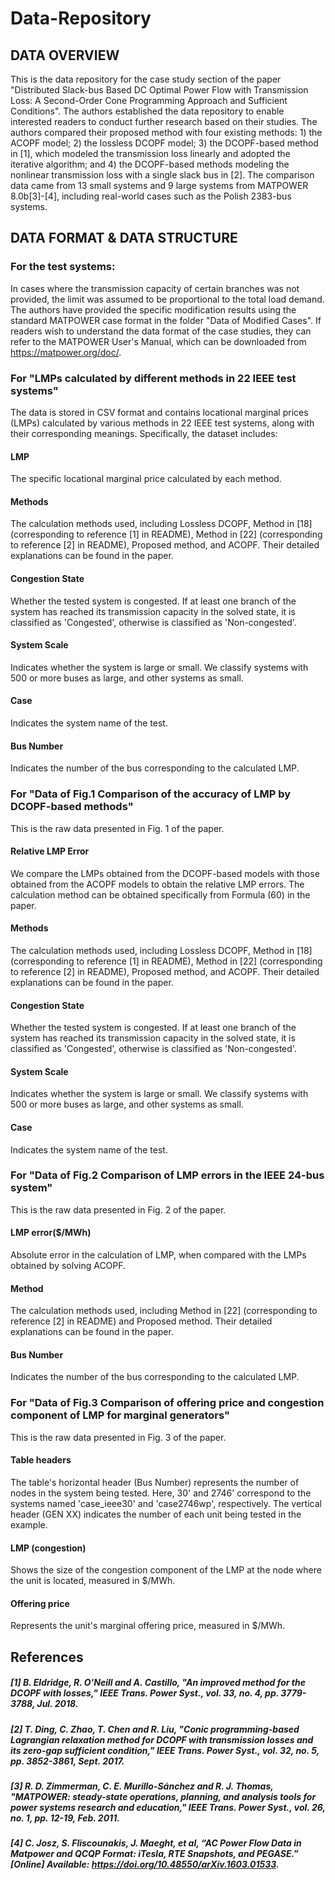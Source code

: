 # Data-Repository
## DATA OVERVIEW
This is the data repository for the case study section of the paper "Distributed Slack-bus Based DC Optimal Power Flow with Transmission Loss: A Second-Order Cone Programming Approach and Sufficient Conditions". The authors established the data repository to enable interested readers to conduct further research based on their studies. The authors compared their proposed method with four existing methods: 1) the ACOPF model; 2) the lossless DCOPF model; 3) the DCOPF-based method in [1], which modeled the transmission loss linearly and adopted the iterative algorithm; and 4) the DCOPF-based methods modeling the nonlinear transmission loss with a single slack bus in [2]. The comparison data came from 13 small systems and 9 large systems from MATPOWER 8.0b[3]-[4], including real-world cases such as the Polish 2383-bus systems. 

## DATA FORMAT & DATA STRUCTURE
### For the test systems:
In cases where the transmission capacity of certain branches was not provided, the limit was assumed to be proportional to the total load demand. The authors have provided the specific modification results using the standard MATPOWER case format in the folder "Data of Modified Cases". If readers wish to understand the data format of the case studies, they can refer to the MATPOWER User's Manual, which can be downloaded from https://matpower.org/doc/.

### For "LMPs calculated by different methods in 22 IEEE test systems"
The data is stored in CSV format and contains locational marginal prices (LMPs) calculated by various methods in 22 IEEE test systems, along with their corresponding meanings.   Specifically, the dataset includes:

#### LMP
The specific locational marginal price calculated by each method.
#### Methods
The calculation methods used, including Lossless DCOPF, Method in [18] (corresponding to reference [1] in README), Method in [22] (corresponding to reference [2] in README), Proposed method, and ACOPF. Their detailed explanations can be found in the paper.
#### Congestion State
Whether the tested system is congested. If at least one branch of the system has reached its transmission capacity in the solved state, it is classified as 'Congested', otherwise is classified as 'Non-congested'.
#### System Scale
Indicates whether the system is large or small. We classify systems with 500 or more buses as large, and other systems as small.
#### Case
Indicates the system name of the test.
#### Bus Number
Indicates the number of the bus corresponding to the calculated LMP.

### For "Data of Fig.1 Comparison of the accuracy of LMP by DCOPF-based methods"
This is the raw data presented in Fig. 1 of the paper.
#### Relative LMP Error
We compare the LMPs obtained from the DCOPF-based models with those obtained from the ACOPF models to obtain the relative LMP errors. The calculation method can be obtained specifically from Formula (60) in the paper.
#### Methods
The calculation methods used, including Lossless DCOPF, Method in [18] (corresponding to reference [1] in README), Method in [22] (corresponding to reference [2] in README), Proposed method, and ACOPF. Their detailed explanations can be found in the paper.
#### Congestion State
Whether the tested system is congested. If at least one branch of the system has reached its transmission capacity in the solved state, it is classified as 'Congested', otherwise is classified as 'Non-congested'.
#### System Scale
Indicates whether the system is large or small. We classify systems with 500 or more buses as large, and other systems as small.
#### Case
Indicates the system name of the test.

### For "Data of Fig.2 Comparison of LMP errors in the IEEE 24-bus system"
This is the raw data presented in Fig. 2 of the paper.
#### LMP error($/MWh)
Absolute error in the calculation of LMP, when compared with the LMPs obtained by solving ACOPF.
#### Method
The calculation methods used, including Method in [22] (corresponding to reference [2] in README) and Proposed method. Their detailed explanations can be found in the paper.
#### Bus Number
Indicates the number of the bus corresponding to the calculated LMP.

### For "Data of Fig.3 Comparison of offering price and congestion component of LMP for marginal generators"
This is the raw data presented in Fig. 3 of the paper.
#### Table headers
The table's horizontal header (Bus Number) represents the number of nodes in the system being tested.  Here, 30' and 2746' correspond to the systems named 'case_ieee30' and 'case2746wp', respectively.  The vertical header (GEN XX) indicates the number of each unit being tested in the example.
#### LMP (congestion)
Shows the size of the congestion component of the LMP at the node where the unit is located, measured in $/MWh.
#### Offering price
Represents the unit's marginal offering price, measured in $/MWh.

## References
##### [1]	B. Eldridge, R. O'Neill and A. Castillo, "An improved method for the DCOPF with losses," IEEE Trans. Power Syst., vol. 33, no. 4, pp. 3779-3788, Jul. 2018.
##### [2]	T. Ding, C. Zhao, T. Chen and R. Liu, "Conic programming-based Lagrangian relaxation method for DCOPF with transmission losses and its zero-gap sufficient condition," IEEE Trans. Power Syst., vol. 32, no. 5, pp. 3852-3861, Sept. 2017.
##### [3]	R. D. Zimmerman, C. E. Murillo-Sánchez and R. J. Thomas, "MATPOWER: steady-state operations, planning, and analysis tools for power systems research and education," IEEE Trans. Power Syst., vol. 26, no. 1, pp. 12-19, Feb. 2011.
##### [4]	C. Josz, S. Fliscounakis, J. Maeght, et al, “AC Power Flow Data in Matpower and QCQP Format: iTesla, RTE Snapshots, and PEGASE.” [Online] Available: https://doi.org/10.48550/arXiv.1603.01533.
